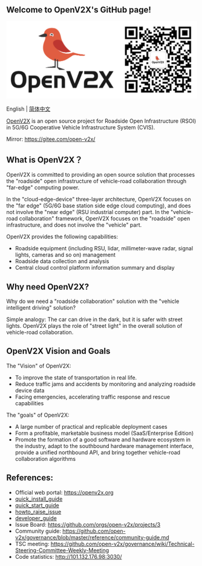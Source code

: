 ## Welcome to OpenV2X's GitHub page!

![](/profile/images/openv2x.svg)

English | [简体中文](/profile/README-zh_CN.md)

[OpenV2X](https://openv2x.org) is an open source project for Roadside Open Infrastructure (RSOI) in
5G/6G Cooperative Vehicle Infrastructure System (CVIS).

Mirror: <https://gitee.com/open-v2x/>

## What is OpenV2X？

OpenV2X is committed to providing an open source solution that processes the "roadside" open
infrastructure of vehicle-road collaboration through "far-edge" computing power.

In the "cloud-edge-device" three-layer architecture, OpenV2X focuses on the "far edge" (5G/6G base
station side edge cloud computing), and does not involve the "near edge" (RSU industrial computer)
part. In the "vehicle-road collaboration" framework, OpenV2X focuses on the "roadside" open
infrastructure, and does not involve the "vehicle" part.

OpenV2X provides the following capabilities:

- Roadside equipment (including RSU, lidar, millimeter-wave radar, signal lights, cameras and so on)
  management
- Roadside data collection and analysis
- Central cloud control platform information summary and display

## Why need OpenV2X?

Why do we need a "roadside collaboration" solution with the "vehicle intelligent driving" solution?

Simple analogy: The car can drive in the dark, but it is safer with street lights. OpenV2X plays the
role of "street light" in the overall solution of vehicle-road collaboration.

## OpenV2X Vision and Goals

The "Vision" of OpenV2X:

- To improve the state of transportation in real life.
- Reduce traffic jams and accidents by monitoring and analyzing roadside device data
- Facing emergencies, accelerating traffic response and rescue capabilities

The "goals" of OpenV2X:

- A large number of practical and replicable deployment cases
- Form a profitable, marketable business model (SaaS/Enterprise Edition)
- Promote the formation of a good software and hardware ecosystem in the industry, adapt to the
  southbound hardware management interface, provide a unified northbound API, and bring together
  vehicle-road collaboration algorithms

## References:

- Official web portal: <https://openv2x.org>
- [quick_install_guide](https://github.com/open-v2x/docs/blob/beihai/docs/v2x-quick-install.md)
- [quick_start_guide](https://github.com/open-v2x/docs/blob/beihai/docs/v2x-quick-start.md)
- [howto_raise_issue](https://github.com/open-v2x/docs/blob/beihai/docs/v2x_contribution.md)
- [developer_guide](https://github.com/open-v2x/docs/blob/beihai/docs/v2x_developer_guide.md)
- Issue Board: <https://github.com/orgs/open-v2x/projects/3>
- Community guide: <https://github.com/open-v2x/governance/blob/master/reference/community-guide.md>
- TSC meeting:
  <https://github.com/open-v2x/governance/wiki/Technical-Steering-Committee-Weekly-Meeting>
- Code statistics: <http://101.132.176.98:3030/>
